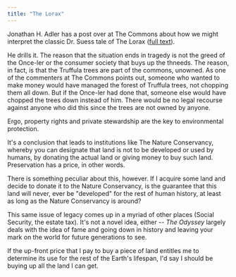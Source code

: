 ```yaml
---
title: "The Lorax"
---
```

Jonathan H. Adler has a post over at The Commons about how we might interpret
the classic Dr. Suess tale of The Lorax ([full
text](http://www.danks.org/mark/Random/lorax.html)).

  
He drills it. The reason that the situation ends in tragedy is not the greed
of the Once-ler or the consumer society that buys up the thneeds. The reason,
in fact, is that the Truffula trees are part of the commons, unowned. As one
of the commenters at The Commons points out, someone who wanted to make money
would have managed the forest of Truffula trees, not chopping them all down.
But if the Once-ler had done that, someone else would have chopped the trees
down instead of him. There would be no legal recourse against anyone who did
this since the trees are not owned by anyone.

  
Ergo, property rights and private stewardship are the key to environmental
protection.

  
It's a conclusion that leads to institutions like The Nature Conservancy,
whereby you can designate that land is not to be developed or used by humans,
by donating the actual land or giving money to buy such land. Preservation has
a price, in other words.

  
There is something peculiar about this, however. If I acquire some land and
decide to donate it to the Nature Conservancy, is the guarantee that this land
will never, ever be "developed" for the rest of human history, at least as
long as the Nature Conservancy is around?

  
This same issue of legacy comes up in a myriad of other places (Social
Security, the estate tax). It's not a novel idea, either -- _The Odyssey_
largely deals with the idea of fame and going down in history and leaving your
mark on the world for future generations to see.

  
If the up-front price that I pay to buy a piece of land entitles me to
determine its use for the rest of the Earth's lifespan, I'd say I should be
buying up all the land I can get.

